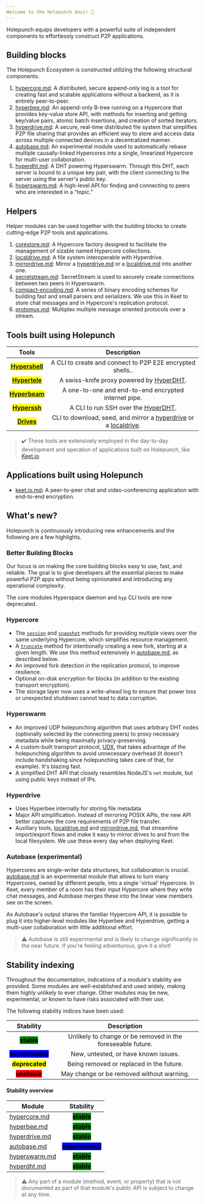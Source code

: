 ```yaml
---
Welcome to the Holepunch docs! 👋
---
```


Holepunch equips developers with a powerful suite of independent components to effortlessly construct P2P applications.

## Building blocks

The Holepunch Ecosystem is constructed utilizing the following structural components.

1. [hypercore.md](building-blocks/hypercore.md): A distributed, secure append-only log is a tool for creating fast and scalable applications without a backend, as it is entirely peer-to-peer.
2. [hyperbee.md](building-blocks/hyperbee.md): An append-only B-tree running on a Hypercore that provides key-value store API, with methods for inserting and getting key/value pairs, atomic batch insertions, and creation of sorted iterators.
3. [hyperdrive.md](building-blocks/hyperdrive.md): A secure, real-time distributed file system that simplifies P2P file sharing that provides an efficient way to store and access data across multiple connected devices in a decentralized manner.
4. [autobase.md](building-blocks/autobase.md): An experimental module used to automatically rebase multiple causally-linked Hypercores into a single, linearized Hypercore for multi-user collaboration.
5. [hyperdht.md](building-blocks/hyperdht.md): A DHT powering Hyperswarm. Through this DHT, each server is bound to a unique key pair, with the client connecting to the server using the server's public key.
6. [hyperswarm.md](building-blocks/hyperswarm.md): A high-level API for finding and connecting to peers who are interested in a "topic."

## Helpers

Helper modules can be used together with the building blocks to create cutting-edge P2P tools and applications.

1. [corestore.md](helpers/corestore.md): A Hypercore factory designed to facilitate the management of sizable named Hypercore collections.
2. [localdrive.md](helpers/localdrive.md): A file system interoperable with Hyperdrive.
3. [mirrordrive.md](helpers/mirrordrive.md): Mirror a [hyperdrive.md](building-blocks/hyperdrive.md) or a [localdrive.md](helpers/localdrive.md) into another one.
4. [secretstream.md](helpers/secretstream.md): SecretStream is used to securely create connections between two peers in Hyperswarm.
5. [compact-encoding.md](helpers/compact-encoding.md): A series of binary encoding schemes for building fast and small parsers and serializers. We use this in Keet to store chat messages and in Hypercore's replication protocol.
6. [protomux.md](helpers/protomux.md): Multiplex multiple message oriented protocols over a stream.

## Tools built using Holepunch

|                           Tools                           |                         Description                         |
| :----------------------------------------------------------: | :---------------------------------------------------------: |
|    <mark>**[Hypershell](https://docs.holepunch.to/tools/hypershell)**</mark>   | A CLI to create and connect to P2P E2E encrypted shells.. |
| <mark>**[Hypertele](https://docs.holepunch.to/tools/hypertele)**</mark> | A swiss-knife proxy powered by [HyperDHT](https://docs.holepunch.to/building-blocks/hyperdht).            |
| <mark>**[Hyperbeam](https://docs.holepunch.to/tools/hyperbeam)**</mark> | A one-to-one and end-to-end encrypted internet pipe.          |
|    <mark>**[Hyperssh](https://docs.holepunch.to/tools/hyperssh)**</mark>   | A CLI to run SSH over the [HyperDHT](https://docs.holepunch.to/building-blocks/hyperdht).          |
|    <mark>**[Drives](https://docs.holepunch.to/tools/drives)**</mark>   | CLI to download, seed, and mirror a [hyperdrive](https://docs.holepunch.to/building-blocks/hyperdrive) or a [localdrive](https://docs.holepunch.to/helpers/localdrive).          |

> ✔️ These tools are extensively employed in the day-to-day development and operation of applications built on Holepunch, like [Keet.io](https://keet.io/).


## Applications built using Holepunch

* [keet.io.md](apps/keet.io.md)**:** A peer-to-peer chat and video-conferencing application with end-to-end encryption.

## What's new?

Holepunch is continuously introducing new enhancements and the following are a few highlights.

### Better Building Blocks

Our focus is on making the core building blocks easy to use, fast, and reliable. The goal is to give developers all the essential pieces to make powerful P2P apps without being opinionated and introducing any operational complexity.

The core modules Hyperspace daemon and `hyp` CLI tools are now deprecated.

### Hypercore 

* The [`session`](building-blocks/hypercore.md#core.session-options) and [`snapshot`](building-blocks/hypercore.md#core.snapshot-options) methods for providing multiple views over the same underlying Hypercore, which simplifies resource management.
* A [`truncate`](building-blocks/hypercore.md#await-core.truncate-newlength-forkid) method for intentionally creating a new fork, starting at a given length. We use this method extensively in [autobase.md](building-blocks/autobase.md), as described below.
* An improved fork detection in the replication protocol, to improve resilience.
* Optional on-disk encryption for blocks (in addition to the existing transport encryption).
* The storage layer now uses a write-ahead log to ensure that power loss or unexpected shutdown cannot lead to data corruption.

### Hyperswarm

* An improved UDP holepunching algorithm that uses arbitrary DHT nodes (optionally selected by the connecting peers) to proxy necessary metadata while being maximally privacy-preserving.
* A custom-built transport protocol, [UDX](https://github.com/hyperswarm/libudx), that takes advantage of the holepunching algorithm to avoid unnecessary overhead (it doesn't include handshaking since holepunching takes care of that, for example). It's blazing fast.
* A simplified DHT API that closely resembles NodeJS's `net` module, but using public keys instead of IPs.

### Hyperdrive

* Uses Hyperbee internally for storing file metadata
* Major API simplification. Instead of mirroring POSIX APIs, the new API better captures the core requirements of P2P file transfer.
* Auxiliary tools, [localdrive.md](helpers/localdrive.md) and [mirrordrive.md](helpers/mirrordrive.md), that streamline import/export flows and make it easy to mirror drives to and from the local filesystem. We use these every day when deploying Keet.

### Autobase (experimental)

Hypercores are single-writer data structures, but collaboration is crucial. [autobase.md](building-blocks/autobase.md "mention") is an experimental module that allows to turn many Hypercores, owned by different people, into a single 'virtual' Hypercore. In Keet, every member of a room has their input Hypercore where they write chat messages, and Autobase merges these into the linear view members see on the screen.

As Autobase's output shares the familiar Hypercore API, it is possible to plug it into higher-level modules like Hyperbee and Hyperdrive, getting a multi-user collaboration with little additional effort.

> ⚠️ Autobase is still experimental and is likely to change significantly in the near future. If you're feeling adventurous, give it a shot!


## Stability indexing

Throughout the documentation, indications of a module's stability are provided. Some modules are well-established and used widely, making them highly unlikely to ever change. Other modules may be new, experimental, or known to have risks associated with their use.

The following stability indices have been used:

|                           Stability                          |                         Description                         |
| :----------------------------------------------------------: | :---------------------------------------------------------: |
|    <mark style="background-color:green;">**stable**</mark>   | Unlikely to change or be removed in the foreseeable future. |
| <mark style="background-color:blue;">**experimental**</mark> |             New, untested, or have known issues.            |
| <mark style="background-color:yellow;">**deprecated**</mark> |           Being removed or replaced in the future.          |
|    <mark style="background-color:red;">**unstable**</mark>   |          May change or be removed without warning.          |

#### Stability overview

| Module                                                   |                           Stability                          |
| -------------------------------------------------------- | :----------------------------------------------------------: |
| [hypercore.md](building-blocks/hypercore.md)   |    <mark style="background-color:green;">**stable**</mark>   |
| [hyperbee.md](building-blocks/hyperbee.md)     |    <mark style="background-color:green;">**stable**</mark>   |
| [hyperdrive.md](building-blocks/hyperdrive.md) |    <mark style="background-color:green;">**stable**</mark>   |
| [autobase.md](building-blocks/autobase.md)     | <mark style="background-color:blue;">**experimental**</mark> |
| [hyperswarm.md](building-blocks/hyperswarm.md) |    <mark style="background-color:green;">**stable**</mark>   |
| [hyperdht.md](building-blocks/hyperdht.md)     |    <mark style="background-color:green;">**stable**</mark>   |


 >⚠️ Any part of a module (method, event, or property) that is not documented as part of that module's public API is subject to change at any time.
